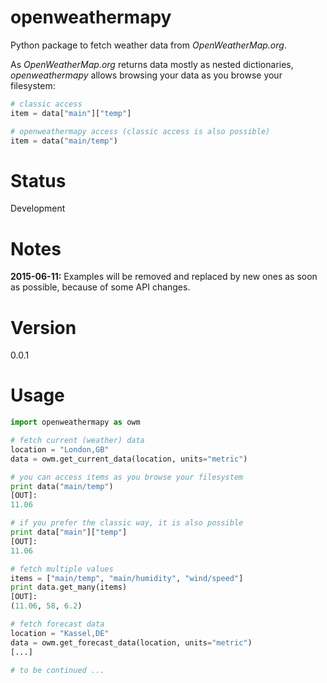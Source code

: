 # openweathermapy
Python package to fetch weather data from *OpenWeatherMap.org*.

As *OpenWeatherMap.org* returns data mostly as nested dictionaries,
*openweathermapy* allows browsing your data as you browse your filesystem:
```Python
# classic access
item = data["main"]["temp"]

# openweathermapy access (classic access is also possible)
item = data("main/temp")
```

# Status
Development

# Notes
**2015-06-11:**
Examples will be removed and replaced by new ones as soon as possible, because of some API changes.

# Version
0.0.1

# Usage
```Python
import openweathermapy as owm

# fetch current (weather) data
location = "London,GB"
data = owm.get_current_data(location, units="metric")

# you can access items as you browse your filesystem
print data("main/temp")
[OUT]:
11.06

# if you prefer the classic way, it is also possible
print data["main"]["temp"]
[OUT]:
11.06

# fetch multiple values
items = ["main/temp", "main/humidity", "wind/speed"]
print data.get_many(items)
[OUT]:
(11.06, 58, 6.2)

# fetch forecast data
location = "Kassel,DE"
data = owm.get_forecast_data(location, units="metric")
[...]

# to be continued ...
```
